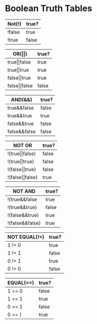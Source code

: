 # Boolean Truth Tables

|Not(!)|true?|
|------|------|
|!false|true|
|!true|false|

|OR(\|\|)|true?|
|------|------|
|true\|\|false|true|
|true\|\|true|true|
|false\|\|true|true|
|false\|\|false|false|

|AND(&&)|true?|
|------|------|
|true&&false|false|
|true&&true|true|
|false&&true|false|
|false&&false|false|

|NOT OR|true?|
|------|------|
|!(true\|\|false)|false
|!(true\|\|true)|false|
|!(false\|\|true)|false|
|!(false\|\|false)|true|

|NOT AND|true?|
|------|------|
|!(true&&false|true|
|!(true&&true)|false|
|!(false&&true)|true|
|!(false&&false)|true|

|NOT EQUAL(!=)|true?|
|------|------|
|1 != 0|true|
|1 != 1|false|
|0 != 1|true|
|0 != 0|false|

|EQUAL(==)|true?|
|------|------|
|1 == 0|false|
|1 == 1|true|
|0 == 1|false|
|0 == )|true|
